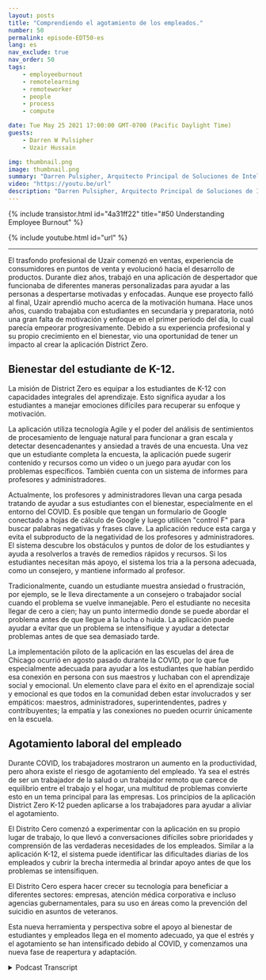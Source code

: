 ```yaml
---
layout: posts
title: "Comprendiendo el agotamiento de los empleados."
number: 50
permalink: episode-EDT50-es
lang: es
nav_exclude: true
nav_order: 50
tags:
    - employeeburnout
    - remotelearning
    - remoteworker
    - people
    - process
    - compute

date: Tue May 25 2021 17:00:00 GMT-0700 (Pacific Daylight Time)
guests:
    - Darren W Pulsipher
    - Uzair Hussain

img: thumbnail.png
image: thumbnail.png
summary: "Darren Pulsipher, Arquitecto Principal de Soluciones de Intel, habla con Uzair Hussain, CEO de District Zero, sobre cómo la aplicación de la compañía que apoya el bienestar mental de los estudiantes de K-12 puede aplicarse a prevenir el agotamiento de los empleados."
video: "https://youtu.be/url"
description: "Darren Pulsipher, Arquitecto Principal de Soluciones de Intel, habla con Uzair Hussain, CEO de District Zero, sobre cómo la aplicación de la compañía que apoya el bienestar mental de los estudiantes de K-12 puede aplicarse a prevenir el agotamiento de los empleados."
---
```


<div>
{% include transistor.html id="4a31ff22" title="#50 Understanding Employee Burnout" %}

{% include youtube.html id="url" %}
</div>

---

El trasfondo profesional de Uzair comenzó en ventas, experiencia de consumidores en puntos de venta y evolucionó hacia el desarrollo de productos. Durante diez años, trabajó en una aplicación de despertador que funcionaba de diferentes maneras personalizadas para ayudar a las personas a despertarse motivadas y enfocadas. Aunque ese proyecto falló al final, Uzair aprendió mucho acerca de la motivación humana. Hace unos años, cuando trabajaba con estudiantes en secundaria y preparatoria, notó una gran falta de motivación y enfoque en el primer periodo del día, lo cual parecía empeorar progresivamente. Debido a su experiencia profesional y su propio crecimiento en el bienestar, vio una oportunidad de tener un impacto al crear la aplicación District Zero.

## Bienestar del estudiante de K-12.

La misión de District Zero es equipar a los estudiantes de K-12 con capacidades integrales del aprendizaje. Esto significa ayudar a los estudiantes a manejar emociones difíciles para recuperar su enfoque y motivación.

La aplicación utiliza tecnología Agile y el poder del análisis de sentimientos de procesamiento de lenguaje natural para funcionar a gran escala y detectar desencadenantes y ansiedad a través de una encuesta. Una vez que un estudiante completa la encuesta, la aplicación puede sugerir contenido y recursos como un video o un juego para ayudar con los problemas específicos. También cuenta con un sistema de informes para profesores y administradores.

Actualmente, los profesores y administradores llevan una carga pesada tratando de ayudar a sus estudiantes con el bienestar, especialmente en el entorno del COVID. Es posible que tengan un formulario de Google conectado a hojas de cálculo de Google y luego utilicen "control F" para buscar palabras negativas y frases clave. La aplicación reduce esta carga y evita el subproducto de la negatividad de los profesores y administradores. El sistema descubre los obstáculos y puntos de dolor de los estudiantes y ayuda a resolverlos a través de remedios rápidos y recursos. Si los estudiantes necesitan más apoyo, el sistema los tria a la persona adecuada, como un consejero, y mantiene informado al profesor.

Tradicionalmente, cuando un estudiante muestra ansiedad o frustración, por ejemplo, se le lleva directamente a un consejero o trabajador social cuando el problema se vuelve inmanejable. Pero el estudiante no necesita llegar de cero a cien; hay un punto intermedio donde se puede abordar el problema antes de que llegue a la lucha o huida. La aplicación puede ayudar a evitar que un problema se intensifique y ayudar a detectar problemas antes de que sea demasiado tarde.

La implementación piloto de la aplicación en las escuelas del área de Chicago ocurrió en agosto pasado durante la COVID, por lo que fue especialmente adecuada para ayudar a los estudiantes que habían perdido esa conexión en persona con sus maestros y luchaban con el aprendizaje social y emocional. Un elemento clave para el éxito en el aprendizaje social y emocional es que todos en la comunidad deben estar involucrados y ser empáticos: maestros, administradores, superintendentes, padres y contribuyentes; la empatía y las conexiones no pueden ocurrir únicamente en la escuela.

## Agotamiento laboral del empleado

Durante COVID, los trabajadores mostraron un aumento en la productividad, pero ahora existe el riesgo de agotamiento del empleado. Ya sea el estrés de ser un trabajador de la salud o un trabajador remoto que carece de equilibrio entre el trabajo y el hogar, una multitud de problemas convierte esto en un tema principal para las empresas. Los principios de la aplicación District Zero K-12 pueden aplicarse a los trabajadores para ayudar a aliviar el agotamiento.

El Distrito Cero comenzó a experimentar con la aplicación en su propio lugar de trabajo, lo que llevó a conversaciones difíciles sobre prioridades y comprensión de las verdaderas necesidades de los empleados. Similar a la aplicación K-12, el sistema puede identificar las dificultades diarias de los empleados y cubrir la brecha intermedia al brindar apoyo antes de que los problemas se intensifiquen.

El Distrito Cero espera hacer crecer su tecnología para beneficiar a diferentes sectores: empresas, atención médica corporativa e incluso agencias gubernamentales, para su uso en áreas como la prevención del suicidio en asuntos de veteranos.

Esta nueva herramienta y perspectiva sobre el apoyo al bienestar de estudiantes y empleados llega en el momento adecuado, ya que el estrés y el agotamiento se han intensificado debido al COVID, y comenzamos una nueva fase de reapertura y adaptación.



<details>
<summary> Podcast Transcript </summary>

<p></p>

</details>
